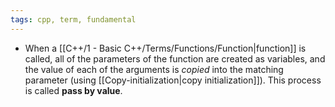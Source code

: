 ```yaml
---
tags: cpp, term, fundamental
---
```


- When a [[C++/1 - Basic C++/Terms/Functions/Function|function]] is called, all of the parameters of the function are created as variables, and the value of each of the arguments is _copied_ into the matching parameter (using [[Copy-initialization|copy initialization]]). This process is called **pass by value**.